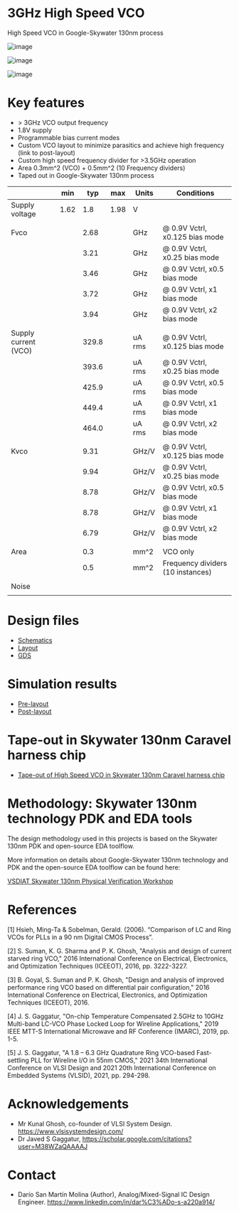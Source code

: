 # 3GHz High Speed VCO
High Speed VCO in Google-Skywater 130nm process

![image](https://user-images.githubusercontent.com/95447782/159545975-644caf80-5cb7-410d-9a74-c7f3799e71a4.png)

![image](https://user-images.githubusercontent.com/95447782/159536411-3104660e-a312-41c9-ad33-6c2830ce608c.png)

![image](https://user-images.githubusercontent.com/95447782/159129021-774e9976-ce00-4699-9d40-47be3756df81.png)



Key features
===
* \> 3GHz VCO output frequency
* 1.8V supply
* Programmable bias current modes
* Custom VCO layout to minimize parasitics and achieve high frequency (link to post-layout)
* Custom high speed frequency divider for >3.5GHz operation
* Area 0.3mm^2 (VCO) + 0.5mm^2 (10 Frequency dividers) 
* Taped out in Google-Skywater 130nm process




|		|	min	|	typ	|	max	|	Units	|	Conditions	|
|	------------	|	------------	|	------------	|	------------	|	------------	|	------------	|
|	Supply voltage	|	1.62	|	1.8	|	1.98	|	V	|		|
|		|		|		|		|		|		|
|	Fvco	|		|	2.68	|		|	GHz	|	@ 0.9V Vctrl, x0.125 bias mode	|
|		|		|	3.21	|		|	GHz	|	@ 0.9V Vctrl, x0.25 bias mode	|
|		|		|	3.46	|		|	GHz	|	@ 0.9V Vctrl, x0.5 bias mode	|
|		|		|	3.72	|		|	GHz	|	@ 0.9V Vctrl, x1 bias mode	|
|		|		|	3.94	|		|	GHz	|	@ 0.9V Vctrl, x2 bias mode	|
|		|		|		|		|		|		|
|	Supply current (VCO)	|		|	329.8	|		|	uA rms	|	@ 0.9V Vctrl, x0.125 bias mode	|
|		|		|	393.6	|		|	uA rms	|	@ 0.9V Vctrl, x0.25 bias mode	|
|		|		|	425.9	|		|	uA rms	|	@ 0.9V Vctrl, x0.5 bias mode	|
|		|		|	449.4	|		|	uA rms	|	@ 0.9V Vctrl, x1 bias mode	|
|		|		|	464.0	|		|	uA rms	|	@ 0.9V Vctrl, x2 bias mode	|
|		|		|		|		|		|		|
|	Kvco	|		|	9.31	|		|	GHz/V	|	@ 0.9V Vctrl, x0.125 bias mode	|
|		|		|	9.94	|		|	GHz/V	|	@ 0.9V Vctrl, x0.25 bias mode	|
|		|		|	8.78	|		|	GHz/V	|	@ 0.9V Vctrl, x0.5 bias mode	|
|		|		|	8.78	|		|	GHz/V	|	@ 0.9V Vctrl, x1 bias mode	|
|		|		|	6.79	|		|	GHz/V	|	@ 0.9V Vctrl, x2 bias mode	|
|		|		|		|		|		|		|
|	Area	|		|	0.3	|		|	mm^2	|	VCO only	|
|		|		|	0.5	|		|	mm^2	|	Frequency dividers (10 instances)	|
|		|		|		|		|		|		|
|	Noise	|		|		|		|		|		|
|		|		|		|		|		|		|



Design files
====
* [Schematics](https://github.com/powergainer/caravel_user_project_analog_vco/tree/main/xschem)
* [Layout](https://github.com/powergainer/caravel_user_project_analog_vco/tree/main/mag)
* [GDS](https://github.com/powergainer/caravel_user_project_analog_vco/tree/main/gds)

Simulation results
====
* [Pre-layout](/Pre-Layout/Initial_design_investigation.md)
* [Post-layout](/Post-Layout/Post-Layout.md)

Tape-out in Skywater 130nm Caravel harness chip
====
* [Tape-out of High Speed VCO in Skywater 130nm Caravel harness chip](/Tape-out/Tapeout.md)


Methodology: Skywater 130nm technology PDK and EDA tools
====
The design methodology used in this projects is based on the Skywater 130nm PDK and open-source EDA toolflow.

More information on details about Google-Skywater 130nm technology and PDK and the open-source EDA toolflow can be found here:

[VSDIAT Skywater 130nm Physical Verification Workshop](https://github.com/powergainer/VSDIAT_Physical_Verification_Sky130)




References
====
[1] Hsieh, Ming-Ta & Sobelman, Gerald. (2006). “Comparison of LC and Ring VCOs for PLLs in a 90 nm Digital CMOS Process”.

[2] S. Suman, K. G. Sharma and P. K. Ghosh, "Analysis and design of current starved ring VCO," 2016 International Conference on Electrical, Electronics, and Optimization Techniques (ICEEOT), 2016, pp. 3222-3227.

[3] B. Goyal, S. Suman and P. K. Ghosh, "Design and analysis of improved performance ring VCO based on differential pair configuration," 2016 International Conference on Electrical, Electronics, and Optimization Techniques (ICEEOT), 2016.

[4] J. S. Gaggatur, "On-chip Temperature Compensated 2.5GHz to 10GHz Multi-band LC-VCO Phase Locked Loop for Wireline Applications," 2019 IEEE MTT-S International Microwave and RF Conference (IMARC), 2019, pp. 1-5.

[5] J. S. Gaggatur, "A 1.8 – 6.3 GHz Quadrature Ring VCO-based Fast-settling PLL for Wireline I/O in 55nm CMOS," 2021 34th International Conference on VLSI Design and 2021 20th International Conference on Embedded Systems (VLSID), 2021, pp. 294-298.




Acknowledgements
===
* Mr Kunal Ghosh, co-founder of VLSI System Design. https://www.vlsisystemdesign.com/
* Dr Javed S Gaggatur, https://scholar.google.com/citations?user=M38WZaQAAAAJ

Contact
===
* Darío San Martín Molina (Author), Analog/Mixed-Signal IC Design Engineer. https://www.linkedin.com/in/dar%C3%ADo-s-a220a914/ 


